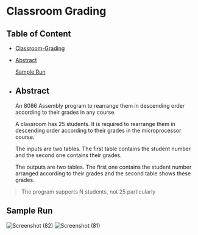 # Classroom Grading 
## Table of Content
- [Classroom-Grading](#classroom-grading-emu-8086)
-
  [Abstract](#abstract)
 
  [Sample Run](#sample-run)
 

 * ## Abstract
    An 8086 Assembly program to rearrange them in descending order according to their grades in any course.

   A classroom has 25 students. It is required to rearrange them in descending order according to their grades in the microprocessor course.

   The inputs are two tables. The first table contains the student number and the second one contains their grades.

   The outputs are two tables. The first one contains the student number arranged according to their grades and the second table shows these grades.

> The program supports N students, not 25 particularly

## Sample Run
![Screenshot (82)](https://github.com/SamiaElkholy/Assembly-/assets/143335849/ddc94862-51d9-4217-a8d4-8602e108fa42)
![Screenshot (81)](https://github.com/SamiaElkholy/Assembly-/assets/143335849/a90e9336-7a6f-4997-a2c8-7614cee704ca)

